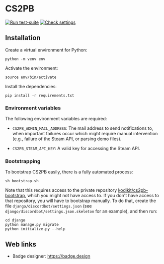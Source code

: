 # CS2PB

[![Run test-suite](https://github.com/kodikit/cs2pb/actions/workflows/django-tests.yaml/badge.svg)](https://github.com/kodikit/cs2pb/actions/workflows/django-tests.yaml)
[![Check settings](https://github.com/kodikit/cs2pb/actions/workflows/check-settings.yaml/badge.svg)](https://github.com/kodikit/cs2pb/actions/workflows/check-settings.yaml)

## Installation

Create a virtual environment for Python:
```
python -m venv env
```

Activate the environment:
```
source env/bin/activate
```

Install the dependencies:
```
pip install -r requirements.txt
```

### Environment variables

The following environment variables are required:

- `CS2PB_ADMIN_MAIL_ADDRESS`: The mail address to send notifications to, when important failures occur which might require manual intervention (e.g., failure of the Steam API, or parsing demo files).

- `CS2PB_STEAM_API_KEY`: A valid key for accessing the Steam API.

### Bootstrapping

To bootstrap CS2PB easily, there is a fully automated process:
```
sh bootstrap.sh
```
Note that this requires access to the private repository [kodikit/cs2pb-bootstrap](https://github.com/kodikit/cs2pb-bootstrap), which you might not have access to. If you don't have access to that repository, you will have to bootstrap manually. To do that, create the file `django/discordbot/settings.json` (see `django/discordbot/settings.json.skeleton` for an example), and then run:
```
cd django
python manage.py migrate
python initialize.py --help
```

## Web links

- Badge designer: <https://badge.design>
